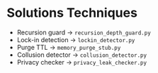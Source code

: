 # Solutions Techniques
- Recursion guard → `recursion_depth_guard.py`
- Lock-in detection → `lockin_detector.py`
- Purge TTL → `memory_purge_stub.py`
- Collusion detector → `collusion_detector.py`
- Privacy checker → `privacy_leak_checker.py`
